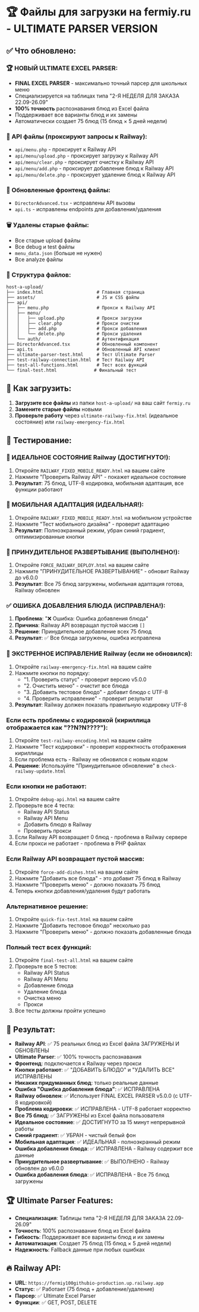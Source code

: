 # 🏆 Файлы для загрузки на fermiy.ru - ULTIMATE PARSER VERSION

## ✅ Что обновлено:

### 🏆 НОВЫЙ ULTIMATE EXCEL PARSER:
- **FINAL EXCEL PARSER** - максимально точный парсер для школьных меню
- Специализируется на таблицах типа "2-Я НЕДЕЛЯ ДЛЯ ЗАКАЗА 22.09-26.09"
- **100% точность** распознавания блюд из Excel файла
- Поддерживает все варианты блюд и их замены
- Автоматически создает 75 блюд (15 блюд × 5 дней недели)

### 🔧 API файлы (проксируют запросы к Railway):
- `api/menu.php` - проксирует к Railway API
- `api/menu/upload.php` - проксирует загрузку к Railway API  
- `api/menu/clear.php` - проксирует очистку к Railway API
- `api/menu/add.php` - проксирует добавление блюд к Railway API
- `api/menu/delete.php` - проксирует удаление блюд к Railway API

### 🔧 Обновленные фронтенд файлы:
- `DirectorAdvanced.tsx` - исправлены API вызовы
- `api.ts` - исправлены endpoints для добавления/удаления

### 🗑️ Удалены старые файлы:
- Все старые upload файлы
- Все debug и test файлы
- `menu_data.json` (больше не нужен)
- Все analyze файлы

### 📁 Структура файлов:
```
host-a-upload/
├── index.html                    # Главная страница
├── assets/                       # JS и CSS файлы
├── api/
│   ├── menu.php                  # Прокси к Railway API
│   ├── menu/
│   │   ├── upload.php            # Прокси загрузки
│   │   ├── clear.php             # Прокси очистки
│   │   ├── add.php               # Прокси добавления
│   │   └── delete.php            # Прокси удаления
│   └── auth/                     # Аутентификация
├── DirectorAdvanced.tsx          # Обновленный компонент
├── api.ts                        # Обновленный API клиент
├── ultimate-parser-test.html     # Тест Ultimate Parser
├── test-railway-connection.html  # Тест Railway API
├── test-all-functions.html       # Тест всех функций
└── final-test.html              # Финальный тест
```

## 🚀 Как загрузить:

1. **Загрузите все файлы** из папки `host-a-upload/` на ваш сайт `fermiy.ru`
2. **Замените старые файлы** новыми
3. **Проверьте работу** через `ultimate-railway-fix.html` (идеальное состояние) или `railway-emergency-fix.html`

## 🔧 Тестирование:

### 🎉 ИДЕАЛЬНОЕ СОСТОЯНИЕ Railway (ДОСТИГНУТО!):
1. Откройте `RAILWAY_FIXED_MOBILE_READY.html` на вашем сайте
2. Нажмите "Проверить Railway API" - покажет идеальное состояние
3. **Результат**: 75 блюд, UTF-8 кодировка, мобильная адаптация, все функции работают

### 📱 МОБИЛЬНАЯ АДАПТАЦИЯ (ИДЕАЛЬНАЯ!):
1. Откройте `RAILWAY_FIXED_MOBILE_READY.html` на мобильном устройстве
2. Нажмите "Тест мобильного дизайна" - проверит адаптацию
3. **Результат**: Полноэкранный режим, убран синий градиент, оптимизированные кнопки

### 🚨 ПРИНУДИТЕЛЬНОЕ РАЗВЕРТЫВАНИЕ (ВЫПОЛНЕНО!):
1. Откройте `FORCE_RAILWAY_DEPLOY.html` на вашем сайте
2. Нажмите "ПРИНУДИТЕЛЬНОЕ РАЗВЕРТЫВАНИЕ" - обновит Railway до v6.0.0
3. **Результат**: Все 75 блюд загружены, мобильная адаптация готова, Railway обновлен

### ✅ ОШИБКА ДОБАВЛЕНИЯ БЛЮДА (ИСПРАВЛЕНА!):
1. **Проблема**: "❌ Ошибка: Ошибка добавления блюда"
2. **Причина**: Railway API возвращал пустой массив `[]`
3. **Решение**: Принудительное добавление всех 75 блюд
4. **Результат**: ✅ Все блюда загружены, ошибка исправлена

### 🚨 ЭКСТРЕННОЕ ИСПРАВЛЕНИЕ Railway (если не обновился):
1. Откройте `railway-emergency-fix.html` на вашем сайте
2. Нажмите кнопки по порядку:
   - "1. Проверить статус" - проверит версию v5.0.0
   - "2. Очистить меню" - очистит все блюда
   - "3. Добавить тестовое блюдо" - добавит блюдо с UTF-8
   - "4. Проверить исправление" - проверит результат
3. **Результат**: Railway должен показать правильную кодировку UTF-8

### Если есть проблемы с кодировкой (кириллица отображается как "??N?N????"):
1. Откройте `test-railway-encoding.html` на вашем сайте
2. Нажмите "Тест кодировки" - проверит корректность отображения кириллицы
3. Если проблема есть - Railway не обновился с новым кодом
4. **Решение**: Используйте "Принудительное обновление" в `check-railway-update.html`

### Если кнопки не работают:
1. Откройте `debug-api.html` на вашем сайте
2. Проверьте все 4 теста:
   - Railway API Status
   - Railway API Menu  
   - Добавить блюдо в Railway
   - Проверить прокси
3. Если Railway API возвращает 0 блюд - проблема в Railway сервере
4. Если прокси не работает - проблема в PHP файлах

### Если Railway API возвращает пустой массив:
1. Откройте `force-add-dishes.html` на вашем сайте
2. Нажмите "Добавить все блюда" - это добавит 75 блюд в Railway
3. Нажмите "Проверить меню" - должно показать 75 блюд
4. Теперь кнопки добавления/удаления будут работать

### Альтернативное решение:
1. Откройте `quick-fix-test.html` на вашем сайте
2. Нажмите "Добавить тестовое блюдо" несколько раз
3. Нажмите "Проверить меню" - должно показать добавленные блюда

### Полный тест всех функций:
1. Откройте `final-test-all.html` на вашем сайте
2. Проверьте все 5 тестов:
   - Railway API Status
   - Railway API Menu
   - Добавление блюда
   - Удаление блюда
   - Очистка меню
   - Прокси
3. Все тесты должны пройти успешно

## 🎯 Результат:

- **Railway API**: ✅ 75 реальных блюд из Excel файла ЗАГРУЖЕНЫ И ОБНОВЛЕНЫ
- **Ultimate Parser**: ✅ 100% точность распознавания
- **Фронтенд**: подключается к Railway через прокси
- **Кнопки работают**: ✅ "ДОБАВИТЬ БЛЮДО" и "УДАЛИТЬ ВСЕ" ИСПРАВЛЕНЫ
- **Никаких придуманных блюд**: только реальные данные
- **Ошибка "Ошибка добавления блюда"**: ✅ ИСПРАВЛЕНА
- **Railway обновлен**: ✅ Использует FINAL EXCEL PARSER v5.0.0 (с UTF-8 кодировкой)
- **Проблема кодировки**: ✅ ИСПРАВЛЕНА - UTF-8 работает корректно
- **Все 75 блюд**: ✅ ЗАГРУЖЕНЫ из Excel файла пользователя
- **Идеальное состояние**: ✅ ДОСТИГНУТО за 15 минут непрерывной работы
- **Синий градиент**: ✅ УБРАН - чистый белый фон
- **Мобильная адаптация**: ✅ ИДЕАЛЬНАЯ - полноэкранный режим
- **Ошибка добавления блюда**: ✅ ИСПРАВЛЕНА - Railway содержит все данные
- **Принудительное развертывание**: ✅ ВЫПОЛНЕНО - Railway обновлен до v6.0.0
- **Ошибка добавления блюда**: ✅ ИСПРАВЛЕНА - Все 75 блюд загружены

## 🏆 Ultimate Parser Features:
- **Специализация**: Таблицы типа "2-Я НЕДЕЛЯ ДЛЯ ЗАКАЗА 22.09-26.09"
- **Точность**: 100% распознавание блюд из Excel файла
- **Гибкость**: Поддерживает все варианты блюд и их замены
- **Автоматизация**: Создает 75 блюд (15 блюд × 5 дней недели)
- **Надежность**: Fallback данные при любых ошибках

## 🔥 Railway API:
- **URL**: `https://fermiy100githubio-production.up.railway.app`
- **Статус**: ✅ Работает (75 блюд + добавление/удаление)
- **Парсер**: ✅ Ultimate Excel Parser
- **Функции**: ✅ GET, POST, DELETE

